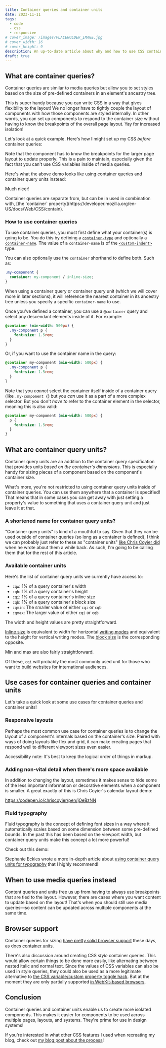 ```yaml
---
title: Container queries and container units
date: 2023-11-11
tags:
  - code
  - css
  - responsive
# cover_image: /images/PLACEHOLDER_IMAGE.jpg
# cover_width: 16
# cover_height: 9
description: An up-to-date article about why and how to use CSS container queries and container query units.
draft: true
---
```


<script>
	import ContentAside from "$lib/components/ContentAside.svelte";
</script>

## What are container queries?

Container queries are similar to media queries but allow you to set styles based on the size of pre-defined containers in an element's ancestry tree.

This is super handy because you can write CSS in a way that gives flexibility to the layout! We no longer have to tightly couple the layout of components with how those components are styled internally. In other words, you can set up components to respond to the container size without having to know the breakpoints of the overall page layout. Yay for increased isolation!

Let's look at a quick example. Here's how I might set up my CSS _before_ container queries:

<!-- TODO -->

Note that the component has to know the breakpoints for the larger page layout to update properly. This is a pain to maintain, especially given the fact that you can't use CSS variables inside of media queries.

Here's what the above demo looks like using container queries and container query units instead:

<!-- TODO -->

Much nicer!

<ContentAside>
  <p>Container queries are separate from, but can be in used in combination with, [the `container` property](https://developer.mozilla.org/en-US/docs/Web/CSS/contain).</p>
</ContentAside>

### How to use container queries

To use container queries, you must first define what your container(s) is going to be. You do this by defining a [`container-type`](https://developer.mozilla.org/en-US/docs/Web/CSS/container-type) and optionally a [`container-name`](https://developer.mozilla.org/en-US/docs/Web/CSS/container-name). The value of a `container-name` is of the [`<custom-indent>`](https://developer.mozilla.org/en-US/docs/Web/CSS/custom-ident) type.

You can also optionally use the `container` shorthand to define both. Such as:

```css
.my-component {
  container: my-component / inline-size;
}
```

When using a container query or container query unit (which we will cover more in later sections), it will reference the nearest container in its ancestry tree unless you specify a specific `container-name` to use.

Once you've defined a container, you can use a `@container` query and select any descendant elements inside of it. For example:

```css
@container (min-width: 500px) {
  .my-component p {
    font-size: 1.5rem;
  }
}
```

Or, if you want to use the container name in the query:

```css
@container my-component (min-width: 500px) {
  .my-component p {
    font-size: 1.5rem;
  }
}
```

Note that you _cannot_ select the container itself inside of a container query (like `.my-component {`) but you _can_ use it as a part of a more complex selector. But you don't _have to_ refer to the container element in the selector, meaning this is also valid:

```css
@container my-component (min-width: 500px) {
  p {
    font-size: 1.5rem;
  }
}
```

## What are container query units?

Container query units are an addition to the container query specification that provides units _based on the container's dimensions_. This is especially handy for sizing pieces of a component based on the component's container size.

What's more, you're not restricted to using container query units inside of container queries. You can use them anywhere that a container is specified! That means that in some cases you can get away with just setting a property's value to something that uses a container query unit and just leave it at that.

### A shortened name for container query units?

"Container query units" is kind of a mouthful to say. Given that they can be used outside of container queries (so long as a container is defined), I think we can probably just refer to these as "container units" [like Chris Coyier did](https://css-tricks.com/container-units-should-be-pretty-handy/) when he wrote about them a while back. As such, I'm going to be calling them that for the rest of this article.

### Available container units

Here's the list of container query units we currently have access to:

- `cqw`: 1% of a query container's width
- `cqh`: 1% of a query container's height
- `cqi`: 1% of a query container's inline size
- `cqb`: 1% of a query container's block size
- `cqmin`: The smaller value of either `cqi` or `cqb`
- `cqmax`: The larger value of either `cqi` or `cqb`

The width and height values are pretty straightforward.

[Inline size](https://developer.mozilla.org/en-US/docs/Web/CSS/inline-size) is equivalent to width for horizontal [writing modes](https://developer.mozilla.org/en-US/docs/Web/CSS/writing-mode) and equivalent to the height for vertical writing modes. The [block size](https://developer.mozilla.org/en-US/docs/Web/CSS/block-size) is the corresponding opposite.

Min and max are also fairly straightforward.

Of these, `cqi` will probably the most commonly used unit for those who want to build websites for international audiences.

## Use cases for container queries and container units

Let's take a quick look at some use cases for container queries and container units!

### Responsive layouts

Perhaps the most common use case for container queries is to change the layout of a component's internals based on the container's size. Paired with ways of doing layouts like flex and grid, it can make creating pages that respond well to different viewport sizes even easier.

<!-- TODO -->

Accessibility note: It's best to keep the logical order of things in markup.

### Adding non-vital detail when there's more space available

In addition to changing the layout, sometimes it makes sense to hide some of the less important information or decorative elements when a component is smaller. A great exactly of this is Chris Coyier's calendar layout demo:

https://codepen.io/chriscoyier/pen/jOeBzNN

### Fluid typography

Fluid typography is the concept of defining font sizes in a way where it automatically scales based on some dimension between some pre-defined bounds. In the past this has been based on the viewport width, but container query units make this concept a lot more powerful!

Check out this demo:

<!-- TODO -->

Stephanie Eckles wrote a more in-depth article about [using container query units for typography](https://moderncss.dev/container-query-units-and-fluid-typography/) that I highly recommend!

## When to use media queries instead

Content queries and units free us up from having to always use breakpoints that are tied to the layout. However, there are cases where you want content to update based on the layout! That's when you should still use media queries—so content can be updated across multiple components at the same time.

## Browser support

Container queries for sizing [have pretty solid browser support](https://caniuse.com/css-container-queries) these days, as does [container units](https://caniuse.com/css-container-query-units).

There's also discussion around creating CSS _style_ container queries. This would allow certain things to be done more easily, like alternating between nested italic and normal text. Since the values of CSS variables can also be used in style queries, they could also be used as a more legitimate alternative to [the CSS variable/custom property toggle hack](https://css-tricks.com/the-css-custom-property-toggle-trick/). But at the moment they are only partially supported [in WebKit-based browsers](https://caniuse.com/css-container-queries-style).

## Conclusion

Container queries and container units enable us to create more isolated components. This makes it easier for components to be used across multiple pages, layouts, and systems. They're prime for use in design systems!

If you're interested in what other CSS features I used when recreating my blog, check out [my blog post about the process](/blog/blog-refresh-2023)!
